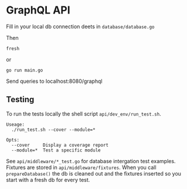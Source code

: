 # GraphQL API

Fill in your local db connection deets in `database/database.go`

Then

```
fresh
```

or

```
go run main.go
```

Send queries to localhost:8080/graphql

## Testing

To run the tests locally the shell script `api/dev_env/run_test.sh`.

```
Useage:
  ./run_test.sh --cover --module=*

Opts:
  --cover     Display a coverage report
  --module=*  Test a specific module
```

See `api/middleware/*_test.go` for database intergation test examples. Fixtures are stored in `api/middleware/fixtures`. When you call `prepareDatabase()` the db is cleaned out and the fixtures inserted so you start with a fresh db for every test.
